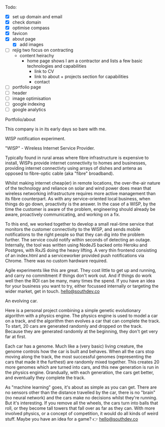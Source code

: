 Todo:

- [X] set up domain and email
- [X] check domain
- [X] optimise compass
- [X] favicon
- [X] about page
  - [X] add images
- [ ] rejig two focus on contracting
  - content heirachy
    - home page shows I am a contractor and lists a few basic technologies and capabilities
      - link to CV
      - link to about + projects section for capabilities
      - contact
- [ ] portfolio page
- [ ] header
- [ ] image optimisation
- [ ] google indexing
- [ ] google analytics

Portfolio/about

This company is in its early days so bare with me.

WISP notification experiment.

"WISP" - Wireless Internet Service Provider.

Typically found in rural areas where fibre infrastructure is expensive to install, WISPs provide internet connectivity to homes and businesses, providing internet connectivty using arrays of dishes and antena as opposed to fibre-optic cable (aka "fibre" broadband).

Whilst making internet cheap(er) in remote locations, the over-the-air nature of the technology and reliance on solar and wind power does mean that wireless networking infrastructure requires more active management than its fibre counterpart.  As with any service-oriented local business, when things do go down, proactivity is the answer.  In the case of a WISP, by the time the customer is aware of the problem, engineering should already be aware, proactively communicating, and working on a fix.

To this end, we worked together to develop a small real-time service that monitors the customer connectivity to the WISP, and sends mobile notifications to the right people so that they can dig into the problem further.  The service could notify within seconds of detecting an outage.  Internally, the tool was written using NodeJS backed onto Heroku and Postgres, with RxJS doing the heavy lifting.  A very thin frontend consisting of an index.html and a serviceworker provided push notifications via Chrome.  There was no custom hardware required.

Agile experiments like this are great.  They cost little to get up and running, and carry no commitment if things don't work out.  And if things do work well then the ROI can be many, many times the spend.  If you have an idea for your business you want to try, either focussed internally or targeting the wider market, get in touch.  hello@southdev.co

An evolving car.

Here is a personal project combining a simple genetic evolutionary algorithm with a physics engine.  The physics engine is used to model a car on a track, and the algorithm then evolves a car that can complete the track.  To start, 20 cars are generated randomly and dropped on the track.  Because they are generated randomly at the beginning, they don't get very far at first.

Each car has a genome.  Much like a (very basic) living creature, the genome controls how the car is built and behaves.  When all the cars stop moving along the track, the most successful genomes (representing the cars that made it the furthest) are randomly mixed together.  This creates 20 more genomes which are turned into cars, and this new generation is run in the physics engine.  Grandually, with each generation, the cars get better, and eventually they complete the track.

As "machine learning" goes, it's about as simple as you can get.  There are no sensors other than the distance travelled by the car, there is no "brain" (no neural network) and the cars make no decisions whilst they're running.  But it's interesting.  If you remove all the wheels, the cars turn into balls that roll, or they become tall towers that fall over as far as they can.  With more involved physics, or a concept of competition, it would do all kinds of weird stuff.  Maybe you have an idea for a game? 👉 hello@southdev.co
